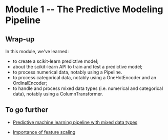 # Module 1 -- The Predictive Modeling Pipeline

## Wrap-up
In this module, we've learned:
* to create a scikit-learn predictive model;
* about the scikit-learn API to train and test a predictive model;
* to process numerical data, notably using a Pipeline.
* to process categorical data, notably using a OneHotEncoder and an OrdinalEncoder;
* to handle and process mixed data types (i.e. numerical and categorical data), notably using a ColumnTransformer.

## To go further
* [Predictive machine learning pipeline with mixed data types](https://scikit-learn.org/stable/auto_examples/compose/plot_column_transformer_mixed_types.html#sphx-glr-auto-examples-compose-plot-column-transformer-mixed-types-py)

* [Importance of feature scaling](https://scikit-learn.org/stable/auto_examples/preprocessing/plot_scaling_importance.html#sphx-glr-auto-examples-preprocessing-plot-scaling-importance-py)